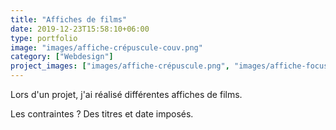 ```yaml
---
title: "Affiches de films"
date: 2019-12-23T15:58:10+06:00
type: portfolio
image: "images/affiche-crépuscule-couv.png"
category: ["Webdesign"]
project_images: ["images/affiche-crépuscule.png", "images/affiche-focus.png", "images/affiche-lune.png", "images/affiche-peindre.png", "images/affiche-plongée.png", "images/affiche-tableaux.png"]
---
```


Lors d'un projet, j'ai réalisé différentes affiches de films.

Les contraintes ? Des titres et date imposés.
